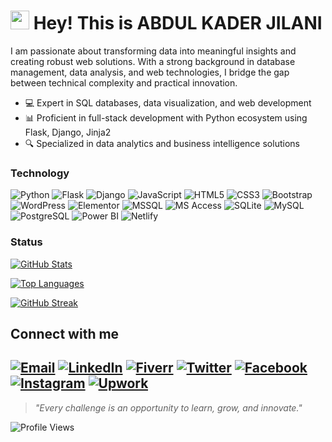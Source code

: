 <h1><img src="https://emojis.slackmojis.com/emojis/images/1531849430/4246/blob-sunglasses.gif?1531849430" width="30"/> Hey! This is ABDUL KADER JILANI</h1>
I am passionate about transforming data into meaningful insights and creating robust web solutions. With a strong background in database management, data analysis, and web technologies, I bridge the gap between technical complexity and practical innovation.

- 💻 Expert in SQL databases, data visualization, and web development
- 📊 Proficient in full-stack development with Python ecosystem using Flask, Django, Jinja2
- 🔍 Specialized in data analytics and business intelligence solutions

### Technology
![Python](https://img.shields.io/badge/Python-3776AB?style=for-the-badge&logo=python&logoColor=white)
![Flask](https://img.shields.io/badge/Flask-000000?style=for-the-badge&logo=flask&logoColor=white)
![Django](https://img.shields.io/badge/Django-092E20?style=for-the-badge&logo=django&logoColor=white)
![JavaScript](https://img.shields.io/badge/JavaScript-F7DF1E?style=for-the-badge&logo=javascript&logoColor=black)
![HTML5](https://img.shields.io/badge/HTML5-E34F26?style=for-the-badge&logo=html5&logoColor=white)
![CSS3](https://img.shields.io/badge/CSS3-1572B6?style=for-the-badge&logo=css3&logoColor=white)
![Bootstrap](https://img.shields.io/badge/Bootstrap-563D7C?style=for-the-badge&logo=bootstrap&logoColor=white)
![WordPress](https://img.shields.io/badge/Wordpress-21759B?style=for-the-badge&logo=wordpress&logoColor=white)
![Elementor](https://img.shields.io/badge/Elementor-9146FF?style=for-the-badge&logo=elementor&logoColor=white)
![MSSQL](https://img.shields.io/badge/Microsoft%20SQL%20Server-CC2927?style=for-the-badge&logo=microsoft%20sql%20server&logoColor=white)
![MS Access](https://img.shields.io/badge/MS%20Access-A4373A?style=for-the-badge&logo=microsoft-access&logoColor=white)
![SQLite](https://img.shields.io/badge/SQLite-003B57?style=for-the-badge&logo=sqlite&logoColor=white)
![MySQL](https://img.shields.io/badge/MySQL-4479A1?style=for-the-badge&logo=mysql&logoColor=white)
![PostgreSQL](https://img.shields.io/badge/PostgreSQL-316192?style=for-the-badge&logo=postgresql&logoColor=white)
![Power BI](https://img.shields.io/badge/PowerBI-F2C811?style=for-the-badge&logo=powerbi&logoColor=black)
![Netlify](https://img.shields.io/badge/Netlify-00C7B7?style=for-the-badge&logo=netlify&logoColor=white)

### Status
[![GitHub Stats](https://github-readme-stats.vercel.app/api?username=akjilani&show_icons=true&theme=radical&count_private=true&include_all_commits=true)](https://github-readme-stats.vercel.app/api?username=akjilani&show_icons=true&theme=radical&count_private=true&include_all_commits=true)

[![Top Languages](https://github-readme-stats.vercel.app/api/top-langs/?username=akjilani&layout=compact&theme=radical&langs_count=10&count_private=true)](https://github-readme-stats.vercel.app/api/top-langs/?username=akjilani&layout=compact&theme=radical&langs_count=10&count_private=true)

[![GitHub Streak](https://streak-stats.demolab.com?user=AKJilani&theme=radical&hide_border=false&mode=weekly)](https://github-readme-stats.vercel.app/api?username=akjilani&show_icons=true&theme=radical&count_private=true&include_all_commits=true
)

## Connect with me
[![Email](https://img.shields.io/badge/Email-D14836?style=for-the-badge&logo=gmail&logoColor=white)](mailto:akjilani691995@gmail.com)
[![LinkedIn](https://img.shields.io/badge/LinkedIn-0077B5?style=for-the-badge&logo=linkedin&logoColor=white)](https://www.linkedin.com/in/abdul-kader-jilani-67b04a165/)
[![Fiverr](https://img.shields.io/badge/Fiverr-1DBF73?style=for-the-badge&logo=fiverr&logoColor=white)](https://www.fiverr.com/akjilani?public_mode=true)
[![Twitter](https://img.shields.io/badge/Twitter-1DA1F2?style=for-the-badge&logo=twitter&logoColor=white)](https://x.com/Ak_jilani6261)
[![Facebook](https://img.shields.io/badge/Facebook-1877F2?style=for-the-badge&logo=facebook&logoColor=white)](https://www.facebook.com/Ak.jilani6261)
[![Instagram](https://img.shields.io/badge/Instagram-E4405F?style=for-the-badge&logo=instagram&logoColor=white)](https://www.instagram.com/inalijka_mr.einstein/)
[![Upwork](https://img.shields.io/badge/Upwork-6FDA44?style=for-the-badge&logo=upwork&logoColor=white)](https://www.upwork.com/freelancers/~0180a455d6d2dc1a1e)
---
> *"Every challenge is an opportunity to learn, grow, and innovate."*

![Profile Views](https://komarev.com/ghpvc/?username=akjilani&color=blueviolet)
